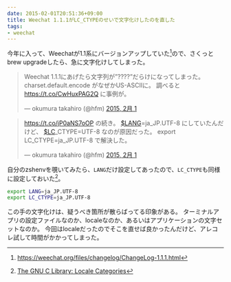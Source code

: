 ```yaml
---
date: 2015-02-01T20:51:36+09:00
title: Weechat 1.1.1がLC_CTYPEのせいで文字化けしたのを直した
tags:
- weechat
---
```

今年に入って、Weechatが1.1系にバージョンアップしていた[^1]ので、さくっとbrew upgradeしたら、急に文字化けしてしまった。

<blockquote class="twitter-tweet" lang="ja"><p lang="ja" dir="ltr">Weechat 1.1.1にあげたら文字列が”????”だらけになってしまった。 charset.default.encode がなぜかUS-ASCIIに。&#10;調べると <a href="https://t.co/CwHuxPAG2Q">https://t.co/CwHuxPAG2Q</a> に事例が。</p>&mdash; okumura takahiro (@hfm) <a href="https://twitter.com/hfm/status/561837850354667522">2015, 2月 1</a></blockquote>
<script async src="//platform.twitter.com/widgets.js" charset="utf-8"></script>

<blockquote class="twitter-tweet" lang="ja"><p lang="ja" dir="ltr"><a href="https://t.co/jP0aNS7oOP">https://t.co/jP0aNS7oOP</a> の続き。&#10;<a href="https://twitter.com/search?q=%24LANG&amp;src=ctag">$LANG</a>=ja_JP.UTF-8 にしていたんだけど、 <a href="https://twitter.com/search?q=%24LC&amp;src=ctag">$LC</a>_CTYPE=UTF-8 なのが原因だった。&#10;export LC_CTYPE=ja_JP.UTF-8 で解決した。</p>&mdash; okumura takahiro (@hfm) <a href="https://twitter.com/hfm/status/561838241867767808">2015, 2月 1</a></blockquote>

自分のzshenvを覗いてみたら、`LANG`だけ設定してあったので、`LC_CTYPE`も同様に設定しておいた[^2]。

```sh
export LANG=ja_JP.UTF-8
export LC_CTYPE=ja_JP.UTF-8
```

この手の文字化けは、疑うべき箇所が散らばってる印象がある。
ターミナルアプリの設定ファイルなのか、localeなのか、あるいはアプリケーションの文字セットなのか。
今回はlocaleだったのでそこを直せば良かったんだけど、アレコレ試して時間がかかってしまった。

[^1]: https://weechat.org/files/changelog/ChangeLog-1.1.1.html
[^2]: [The GNU C Library: Locale Categories](https://www.gnu.org/savannah-checkouts/gnu/libc/manual/html_node/Locale-Categories.html)
